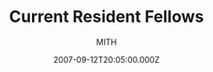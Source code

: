 ---
author:
- 'MITH '
date: '2007-09-12T20:05:00.000Z'
layout: ../../layouts/PostLayout.astro
slug: fellows
title: Current Resident Fellows
---